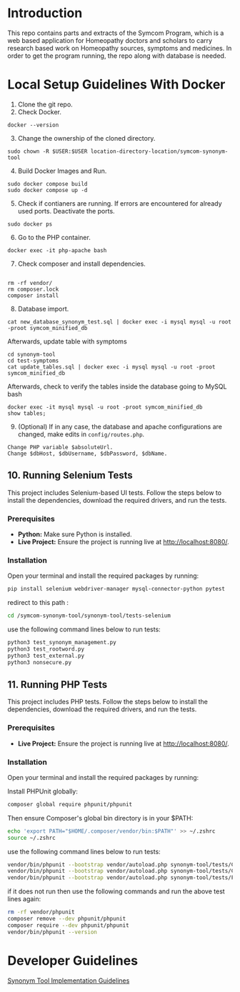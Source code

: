 # Introduction
This repo contains parts and extracts of the Symcom Program, which is a web based application for Homeopathy doctors and scholars to carry research based work on Homeopathy sources, symptoms and medicines.
In order to get the program running, the repo along with database is needed. 

# Local Setup Guidelines With Docker
1. Clone the git repo.
2. Check Docker.
```
docker --version
```
3. Change the ownership of the cloned directory.
```
sudo chown -R $USER:$USER location-directory-location/symcom-synonym-tool
```
4. Build Docker Images and Run.
```
sudo docker compose build
sudo docker compose up -d
```
5. Check if contianers are running. If errors are encountered for already used ports. Deactivate the ports.
```
sudo docker ps
```
6. Go to the PHP container.
```
docker exec -it php-apache bash
```
7. Check composer and install dependencies.
```

rm -rf vendor/
rm composer.lock
composer install

```
8. Database import.
```
cat new_database_synonym_test.sql | docker exec -i mysql mysql -u root -proot symcom_minified_db

```
Afterwards, update table with symptoms

```
cd synonym-tool
cd test-symptoms
cat update_tables.sql | docker exec -i mysql mysql -u root -proot symcom_minified_db
```


Afterwards, check to verify the tables inside the database going to MySQL bash
```
docker exec -it mysql mysql -u root -proot symcom_minified_db
show tables;
```

9. (Optional) If in any case, the database and apache configurations are changed, make edits in `config/routes.php`.
```
Change PHP variable $absoluteUrl.
Change $dbHost, $dbUsername, $dbPassword, $dbName.
```

## 10. Running Selenium Tests

This project includes Selenium-based UI tests. Follow the steps below to install the dependencies, download the required drivers, and run the tests.

### Prerequisites

- **Python:** Make sure Python is installed.
- **Live Project:** Ensure the project is running live at [http://localhost:8080/](http://localhost:8080/).

### Installation

Open your terminal and install the required packages by running:

```bash
pip install selenium webdriver-manager mysql-connector-python pytest
```

redirect to this path :

```bash
cd /symcom-synonym-tool/synonym-tool/tests-selenium
```

use the following command lines below to run tests:

```bash
python3 test_synonym_management.py
python3 test_rootword.py
python3 test_external.py
python3 nonsecure.py

```


## 11. Running PHP Tests

This project includes PHP tests. Follow the steps below to install the dependencies, download the required drivers, and run the tests.

### Prerequisites

- **Live Project:** Ensure the project is running live at [http://localhost:8080/](http://localhost:8080/).

### Installation

Open your terminal and install the required packages by running:

Install PHPUnit globally:
```bash 
composer global require phpunit/phpunit
```

Then ensure Composer's global bin directory is in your $PATH:
```bash 
echo 'export PATH="$HOME/.composer/vendor/bin:$PATH"' >> ~/.zshrc
source ~/.zshrc
```


use the following command lines below to run tests:

```bash
vendor/bin/phpunit --bootstrap vendor/autoload.php synonym-tool/tests/ChatGPT1.php    
vendor/bin/phpunit --bootstrap vendor/autoload.php synonym-tool/tests/ChatGPT2.php              
vendor/bin/phpunit --bootstrap vendor/autoload.php synonym-tool/tests/FetchWordInfoTest.php
```

if it does not run then use the following commands and run the above test lines again:
```bash
rm -rf vendor/phpunit
composer remove --dev phpunit/phpunit
composer require --dev phpunit/phpunit
vendor/bin/phpunit --version
```

# Developer Guidelines
[Synonym Tool Implementation Guidelines](developer-guidelines.md)